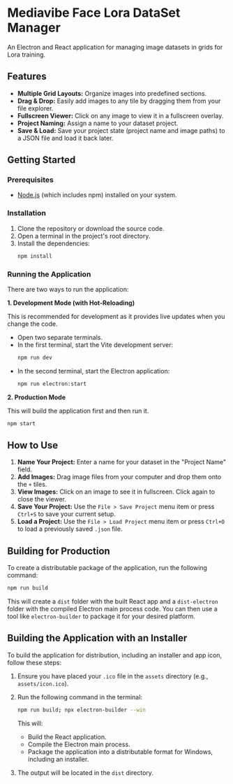 # Mediavibe Face Lora DataSet Manager

An Electron and React application for managing image datasets in grids for Lora training.

## Features

-   **Multiple Grid Layouts:** Organize images into predefined sections.
-   **Drag & Drop:** Easily add images to any tile by dragging them from your file explorer.
-   **Fullscreen Viewer:** Click on any image to view it in a fullscreen overlay.
-   **Project Naming:** Assign a name to your dataset project.
-   **Save & Load:** Save your project state (project name and image paths) to a JSON file and load it back later.

## Getting Started

### Prerequisites

-   [Node.js](https://nodejs.org/) (which includes npm) installed on your system.

### Installation

1.  Clone the repository or download the source code.
2.  Open a terminal in the project's root directory.
3.  Install the dependencies:
    ```bash
    npm install
    ```

### Running the Application

There are two ways to run the application:

**1. Development Mode (with Hot-Reloading)**

This is recommended for development as it provides live updates when you change the code.

-   Open two separate terminals.
-   In the first terminal, start the Vite development server:
    ```bash
    npm run dev
    ```
-   In the second terminal, start the Electron application:
    ```bash
    npm run electron:start
    ```

**2. Production Mode**

This will build the application first and then run it.

```bash
npm start
```

## How to Use

1.  **Name Your Project:** Enter a name for your dataset in the "Project Name" field.
2.  **Add Images:** Drag image files from your computer and drop them onto the `+` tiles.
3.  **View Images:** Click on an image to see it in fullscreen. Click again to close the viewer.
4.  **Save Your Project:** Use the `File > Save Project` menu item or press `Ctrl+S` to save your current setup.
5.  **Load a Project:** Use the `File > Load Project` menu item or press `Ctrl+O` to load a previously saved `.json` file.

## Building for Production

To create a distributable package of the application, run the following command:

```bash
npm run build
```

This will create a `dist` folder with the built React app and a `dist-electron` folder with the compiled Electron main process code. You can then use a tool like `electron-builder` to package it for your desired platform.

## Building the Application with an Installer

To build the application for distribution, including an installer and app icon, follow these steps:

1. Ensure you have placed your `.ico` file in the `assets` directory (e.g., `assets/icon.ico`).
2. Run the following command in the terminal:

   ```bash
   npm run build; npx electron-builder --win
   ```

   This will:
   - Build the React application.
   - Compile the Electron main process.
   - Package the application into a distributable format for Windows, including an installer.

3. The output will be located in the `dist` directory.

